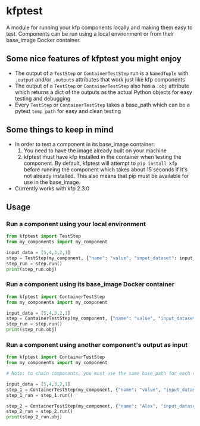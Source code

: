 # kfptest
A module for running your kfp components locally and making them easy to test. Components can be run using a local environment or from their base_image Docker container.

## Some nice features of kfptest you might enjoy
* The output of a `TestStep` or `ContainerTestStep` run is a `NamedTuple` with `.output` and/or `.outputs` attributes that work just like kfp components
* The output of a `TestStep` or `ContainerTestStep` also has a `.obj` attribute which returns a dict of the outputs as the actual Python objects for easy testing and debugging
* Every `TestStep` or `ContainerTestStep` takes a base_path which can be a pytest `temp_path` for easy and clean testing

## Some things to keep in mind
* In order to test a component in its base_image container:
  1. You need to have the image already built on your machine
  2. kfptest must have kfp installed in the container when testing the component. By default, kfptest will attempt to `pip install kfp` before running the component which takes about 15 seconds if it's not already installed. This also means that pip must be available for use in the base_image.
* Currently works with kfp 2.3.0


## Usage
### Run a component using your local environment
```python
from kfptest import TestStep
from my_components import my_component

input_data = [5,4,3,2,1]
step = TestStep(my_component, {"name": "value", "input_dataset": input_data})
step_run = step.run()
print(step_run.obj)
```

### Run a component using its base_image Docker container
```python
from kfptest import ContainerTestStep
from my_components import my_component

input_data = [5,4,3,2,1]
step = ContainerTestStep(my_component, {"name": "value", "input_dataset": input_data})
step_run = step.run()
print(step_run.obj)
```

### Run a component using another component's output as input
```python
from kfptest import ContainerTestStep
from my_components import my_component

# Note: to chain components, you must use the same base_path for each component

input_data = [5,4,3,2,1]
step_1 = ContainerTestStep(my_component, {"name": "value", "input_dataset": input_data}, base_path="mydir")
step_1_run = step_1.run()

step_2 = ContainerTestStep(my_component, {"name": "Alex", "input_dataset": step_1_run.outputs["output_dataset"]}, base_path="mydir")
step_2_run = step_2.run()
print(step_2_run.obj)
```
